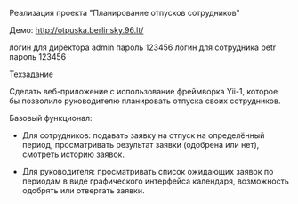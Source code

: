Реализация проекта "Планирование отпусков сотрудников"

Демо: http://otpuska.berlinsky.96.lt/

логин для директора admin пароль 123456
логин для сотрудника petr пароль 123456

Техзадание

Сделать веб-приложение с использование фреймворка Yii-1, которое бы позволило руководителю планировать отпуска своих сотрудников.

Базовый функционал:

- Для сотрудников: подавать заявку на отпуск на определённый период, просматривать результат заявки (одобрена или нет), смотреть историю заявок.

- Для руководителя: просматривать список ожидающих заявок по периодам в виде графического интерфейса календаря, возможность одобрять или отвергать заявки.
